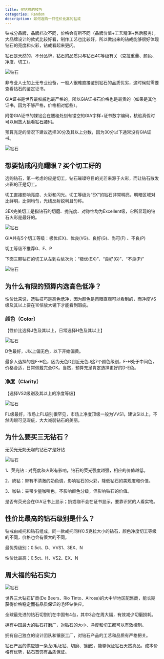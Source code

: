 ```yaml
---
title: 买钻戒的技巧
categories: Random
description: 如何选购一只性价比高的钻戒
---
```


钻戒分品牌，品牌档次不同，价格会有所不同（品牌价值+工艺精湛+售后服务），大品牌设计的款式比较好看，制作工艺也比较好，所以做出来的钻戒能够很好体现钻石的亮度和火彩，钻戒看起来更闪。

钻石是天然的，不分品牌，钻石的品质只与钻石4C等级有关（克拉重量、颜色、净度、切工）。

![钻石](/assets/posts-img/20201013/20201013224225.jpg)

非专业人士加上无专业设备，一般人很难直接鉴别钻石的品质优劣，这时候就需要查看钻石的鉴定证书。

<!-- more -->

GIA证书是世界最权威也最严格的，所以GIA证书石价格也是最贵的（如果是其他证书，因为不够严格，价格相对低些）。

附带GIA证书的裸钻会在腰棱处刻有镂空的GIA字样+证书数字编码，核验真假时可以用放大镜看钻石腰码。

预算充足的情况下建议选择30分及其以上分数，因为30分以下通常没有GIA证书。

![钻石](/assets/posts-img/20201013/20201013224254.jpg)

## 想要钻戒闪亮耀眼？买个切工好的

选购钻石，第一考虑的应是切工，钻石璀璨夺目的光芒来源于火彩，而让钻石散发火彩的正是切工。

切工直接影响亮度、火彩和闪光。切工等级为“EX”的钻石非常明亮，明暗区域对比鲜明，比例均匀，光线反射锐利且匀称。

3EX完美切工是指钻石的切磨、抛光度、对称性均为Excellent级，它所显现的钻石火彩是最好的。

![钻石](/assets/posts-img/20201013/20201013224302.jpg)


GIA共有5个切工等级：极优(EX)、优良(VG)、良好(G)、尚可(F) 、不良(P)

切工等级不推荐G、F、P

下面三颗钻石的切工从左到右依次为：“极优(EX)”、“良好(G)”、“不良(P)”

![钻石](/assets/posts-img/20201013/20201013224311.jpg)


## 为什么有限的预算内选高色低净？

性价比来说，选钻技巧是高色低净，因为颜色是肉眼直观可以看到的，而净度VS级及其以上要在10倍放大镜下才能看到瑕疵。

### 颜色（Color）

【性价比选择J色及其以上，日常选择H色及其以上】

![钻石](/assets/posts-img/20201013/20201013224319.jpg)

D色最好，J以上偏无色，以下开始偏黄。

最多人选择的是F-H色，因为无色D到近无色J这7个颜色级别，F-H处于中间色，价格合适，日常佩戴完全OK。当然，预算充足肯定选择更好的D-E色。


### 净度（Clarity）

【选择VS2级别及其以上的净度等级】

![钻石](/assets/posts-img/20201013/20201013224327.jpg)

FL级最好，市场上FL级别很罕见，市场上净度顶级一般为VVS1，建议Si以上，不然肉眼可见瑕疵，大大减弱钻石的美丽。


## 为什么要买三无钻石？

无荧光无奶无咖的钻石才是好钻

![钻石](/assets/posts-img/20201013/20201013224334.jpg)

1、荧光钻：对亮度和火彩有影响，钻石的荧光强度越强，相应的价值越低。

2、奶钻：带有不清澈的奶色调，影响钻石的火彩，降低钻石的美观度和价值。

3、咖钻：夹带少量咖啡色，不影响颜色分级，但影响钻石的价值。

是否有荧光会在GIA证书上显示；奶或咖不会在证书显示，要靠识货的人看实物。


## 性价比最高的钻石级别是什么？

钻戒由戒托和钻石组成，同一款戒托同样0.5克拉大小的钻石，颜色净度切工等级的不同，价格也会有很大的不同。

最优秀级别：0.5ct、D、VVS1、3EX、N

性价比最高：0.5ct、H、VS2、EX、N

## 周大福的钻石实力

![钻石](/assets/posts-img/20201013/20201013224341.jpg)

世界三大钻石矿商(De Beers、Rio Tinto、Alrosa)的大中华地区配售商，能长期获得价格稳定而有品质保证的毛坯钻供应。

全球最先进的钻石切割机在中国有4台，其中3台在周大福，有效减少切磨损耗。

拥有中国最大的钻石打磨厂，对钻石的大小、净度和切工都可以有效控制。

拥有自己独立的设计团队和镶嵌工厂，对钻石产品的工艺和品质有严格把关。

钻石产品的供应链一条龙(毛坯钻、切磨、镶嵌)，能够保证钻石天然真品，成本价格有优势，钻石首饰有品质保证。